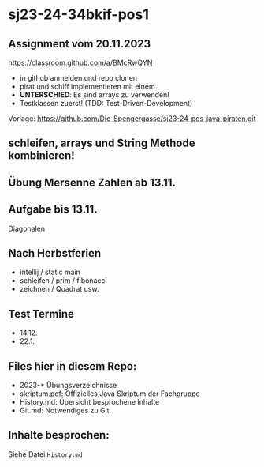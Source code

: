 # sj23-24-34bkif-pos1

## Assignment vom 20.11.2023

<https://classroom.github.com/a/BMcRwQYN>

-   in github anmelden und repo clonen
-   pirat und schiff implementieren mit einem
-   **UNTERSCHIED**: Es sind arrays zu verwenden!
-   Testklassen zuerst! (TDD: Test-Driven-Development)

Vorlage: <https://github.com/Die-Spengergasse/sj23-24-pos-java-piraten.git>

## schleifen, arrays und String Methode kombinieren!

## Übung Mersenne Zahlen ab 13.11.

## Aufgabe bis 13.11.

Diagonalen

## Nach Herbstferien

-   intellij / static main
-   schleifen / prim / fibonacci
-   zeichnen / Quadrat usw.

## Test Termine

-   14.12.
-   22.1.

## Files hier in diesem Repo:

-   2023-\* Übungsverzeichnisse
-   skriptum.pdf: Offizielles Java Skriptum der Fachgruppe
-   History.md: Übersicht besprochene Inhalte
-   Git.md: Notwendiges zu Git.

## Inhalte besprochen:

Siehe Datei `History.md`
